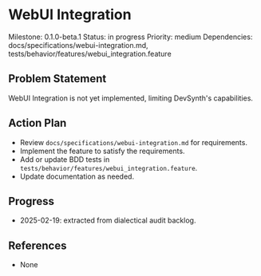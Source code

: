 # WebUI Integration
Milestone: 0.1.0-beta.1
Status: in progress
Priority: medium
Dependencies: docs/specifications/webui-integration.md, tests/behavior/features/webui_integration.feature

## Problem Statement
WebUI Integration is not yet implemented, limiting DevSynth's capabilities.


## Action Plan
- Review `docs/specifications/webui-integration.md` for requirements.
- Implement the feature to satisfy the requirements.
- Add or update BDD tests in `tests/behavior/features/webui_integration.feature`.
- Update documentation as needed.

## Progress
- 2025-02-19: extracted from dialectical audit backlog.

## References
- None

